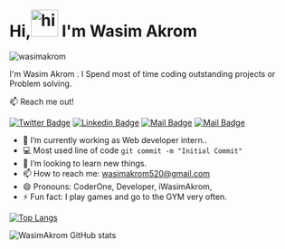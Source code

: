 
<h1>Hi,<img src="https://user-images.githubusercontent.com/1303154/88677602-1635ba80-d120-11ea-84d8-d263ba5fc3c0.gif"  width="48px" alt="hi" > I'm Wasim Akrom</h1>
<p align="left"> <img src="https://komarev.com/ghpvc/?username=wasimakrom&label=Profile%20views&color=129e00&style=plastic" alt="wasimakrom" /> </p>

I'm Wasim Akrom . I Spend most of time coding outstanding projects or Problem solving.

:mailbox: Reach me out!

[![Twitter Badge](https://img.shields.io/badge/-@iWasimAkrom-1ca0f1?style=flat&labelColor=1ca0f1&logo=twitter&logoColor=white&link=https://twitter.com/Ipenywis)](https://twitter.com/iWasimAkrom) [![Linkedin Badge](https://img.shields.io/badge/-WasimAkrom-0e76a8?style=flat&labelColor=0e76a8&logo=linkedin&logoColor=white)](https://www.linkedin.com/in/sk-wasim-akrom-hossain-109b641b6/) [![Mail Badge](https://img.shields.io/badge/-WasimAkrom-e84393?style=flat&labelColor=e84393&logo=instagram&logoColor=white)](https://www.instagram.com/wasim_akrom_official/) [![Mail Badge](https://img.shields.io/badge/-WasimAkrom-c0392b?style=flat&labelColor=c0392b&logo=gmail&logoColor=white)](mailto:wasimakrom520@gmail.com)


<!-- TODO: Add last video link -->

- 🔭 I’m currently working as Web developer intern..
- :computer: Most used line of code `git commit -m "Initial Commit"`
- 🤔 I’m looking to learn new things.
- 📫 How to reach me: wasimakrom520@gmail.com
- 😄 Pronouns: CoderOne, Developer, iWasimAkrom, 
- ⚡ Fun fact: I play games and go to the GYM very often.


 [![Top Langs](https://github-readme-stats.vercel.app/api/top-langs/?username=wasimakrom&layout=compact)](https://github.com/wasimakrom/github-readme-stats)

![WasimAkrom GitHub stats](https://github-readme-stats.vercel.app/api?username=wasimakrom&show_icons=true&theme=radical)  

